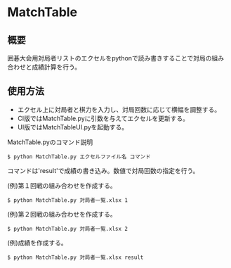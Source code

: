 # MatchTable



## 概要

囲碁大会用対局者リストのエクセルをpythonで読み書きすることで対局の組み合わせと成績計算を行う。



## 使用方法

- エクセル上に対局者と棋力を入力し、対局回数に応じて横幅を調整する。
- CI版ではMatchTable.pyに引数を与えてエクセルを更新する。
- UI版ではMatchTableUI.pyを起動する。



MatchTable.pyのコマンド説明

```shell
$ python MatchTable.py エクセルファイル名 コマンド
```

コマンドは'result'で成績の書き込み。数値で対局回数の指定を行う。





(例)第１回戦の組み合わせを作成する。

```shell
$ python MatchTable.py 対局者一覧.xlsx 1
```



(例)第２回戦の組み合わせを作成する。

```shell
$ python MatchTable.py 対局者一覧.xlsx 2
```



(例)成績を作成する。

```shell
$ python MatchTable.py 対局者一覧.xlsx result
```
